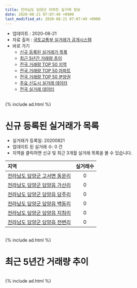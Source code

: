 ```yaml
---
title: 전라남도 담양군 아파트 실거래 정보
date: 2020-08-21 07:07:49 +0900
last_modified_at: 2020-08-21 07:07:49 +0900
---
```


* 업데이트 : 2020-08-21
* 자료 출처 : [국토교통부 실거래가 공개시스템](http://rt.molit.go.kr)
* 바로 가기
    * [신규 등록된 실거래가 목록](#신규-등록된-실거래가-목록)
    * [최근 5년간 거래량 추이](#최근-5년간-거래량-추이)
    * [전국 거래량 TOP 50 지역](https://inasie.github.io/apt-trade-info/최근-3개월-전국에서-가장-거래가-많이-발생한-지역)
    * [전국 거래량 TOP 50 아파트](https://inasie.github.io/apt-trade-info/최근-3개월-전국에서-가장-거래가-많이-발생한-아파트)
    * [전국 거래량 TOP 50 분양권](https://inasie.github.io/apt-trade-info/최근-3개월-전국에서-가장-거래가-많이-발생한-분양권)
    * [주요 신도시 실거래 데이터](https://inasie.github.io/apt-trade-info/주요-신도시)
    * [전국 실거래 데이터](https://inasie.github.io/apt-trade-info/전국)

<br>
{% include ad.html %}
<br>

# 신규 등록된 실거래가 목록
* 실거래가 등록일: 20200821
* 업데이트 된 실거래 수: 0 건
* 지역을 클릭하면 신규 및 최근 3개월 실거래 목록을 볼 수 있습니다.


|지역|실거래수|
|:---|:---:|
|[전라남도 담양군 고서면 동운리](https://inasie.github.io/apt-trade-info/전라남도-담양군-고서면-동운리)|0|
|[전라남도 담양군 담양읍 가산리](https://inasie.github.io/apt-trade-info/전라남도-담양군-담양읍-가산리)|0|
|[전라남도 담양군 담양읍 담주리](https://inasie.github.io/apt-trade-info/전라남도-담양군-담양읍-담주리)|0|
|[전라남도 담양군 담양읍 백동리](https://inasie.github.io/apt-trade-info/전라남도-담양군-담양읍-백동리)|0|
|[전라남도 담양군 담양읍 지침리](https://inasie.github.io/apt-trade-info/전라남도-담양군-담양읍-지침리)|0|
|[전라남도 담양군 담양읍 천변리](https://inasie.github.io/apt-trade-info/전라남도-담양군-담양읍-천변리)|0|


<br>
{% include ad.html %}
<br>

# 최근 5년간 거래량 추이


<div style="width:100%;">
    <canvas id="deal_progress" height="200"></canvas>
</div>

<script>
new Chart(document.getElementById("deal_progress"), {
    type: 'line',
    data: {
        labels: ['201508','201509','201510','201511','201512','201601','201602','201603','201604','201605','201606','201607','201608','201609','201610','201611','201612','201701','201702','201703','201704','201705','201706','201707','201708','201709','201710','201711','201712','201801','201802','201803','201804','201805','201806','201807','201808','201809','201810','201811','201812','201901','201902','201903','201904','201905','201906','201907','201908','201909','201910','201911','201912','202001','202002','202003','202004','202005','202006','202007','202008'],
        datasets: [{
            label: '매매',
            pointRadius: 1,
            data: [7, 4, 6, 3, 3, 1, 4, 3, 1, 4, 3, 2, 2, 2, 4, 5, 0, 0, 11, 5, 1, 2, 0, 2, 1, 0, 5, 1, 4, 3, 5, 1, 1, 3, 1, 4, 1, 0, 1, 1, 25, 41, 17, 5, 2, 5, 8, 12, 10, 10, 5, 7, 10, 8, 7, 3, 10, 11, 21, 15, 5],
            borderColor: "rgba(255, 201, 14, 1)",
            backgroundColor: "rgba(255, 201, 14, 0.5)",
            fill: false,
            lineTension: 0
        },{
            label: '전월세',
            pointRadius: 1,
            data: [0, 0, 0, 1, 0, 1, 2, 2, 0, 2, 1, 0, 0, 6, 0, 2, 2, 2, 5, 1, 2, 0, 1, 1, 0, 1, 0, 1, 1, 0, 1, 1, 0, 1, 0, 1, 0, 0, 0, 0, 0, 14, 2, 0, 1, 0, 1, 1, 3, 4, 2, 5, 2, 1, 1, 0, 0, 5, 4, 4, 0],
            borderColor: "rgba(0, 141, 185, 1)",
            backgroundColor: "rgba(0, 141, 185, 0.5)",
            fill: false,
            lineTension: 0
        }
        ]
    },
    options: {
        responsive: true,
        title: {
            display: false
        },
        tooltips: {
            mode: 'index',
            intersect: false
        },
        hover: {
            mode: 'nearest',
            intersect: true
        },
        scales: {
            xAxes: [{
                display: true,
                scaleLabel: {
                    display: true,
                    labelString: '년/월'
                }
            }],
            yAxes: [{
                display: true,
                ticks: {
                    suggestedMin: 0,
                },
                scaleLabel: {
                    display: true,
                    labelString: '실거래 수'
                }
            }]
        }
    }
});

</script>


<br>
{% include ad.html %}
<br>

